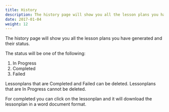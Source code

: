 ```yaml
---
title: History
description: The history page will show you all the lesson plans you have generated and their status.
date: 2017-01-04
weight: 12
---
```


The history page will show you all the lesson plans you have generated and their status.

The status will be one of the following:

1. In Progress
2. Completed
3. Failed

Lessonplans that are Completed and Failed can be deleted. Lessonplans that are In Progress cannot be deleted.

For completed you can click on the lessonplan and it will download the lessonplan in a word document format.
